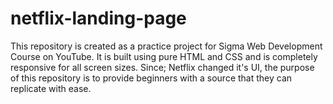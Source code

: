 # netflix-landing-page
This repository is created as a practice project for Sigma Web Development Course on YouTube. It is built using pure HTML and CSS and is completely responsive for all screen sizes. Since; Netflix changed it's UI, the purpose of this repository is to provide beginners with a source that they can replicate with ease.
